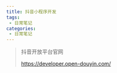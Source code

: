 ```yaml
---
title: 抖音小程序开发
tags:
 - 日常笔记
categories: 
 - 日常笔记
---
```




> 抖音开放平台官网
>
> https://developer.open-douyin.com/